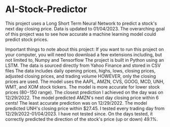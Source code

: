 # AI-Stock-Predictor

This project uses a Long Short Term Neural Network to predict a stock's next day closing price. Data is updated to 01/04/2023. The overarching goal of this project was
to see how accurate a machine learning model could predict stock prices. 

Important things to note about this project:
If you want to run this project on your computer, you will need too download a few extensions including, but not limited to, Numpy and Tensorflow
The project is built in Python using an LSTM.
The data is sourced directly from Yahoo Finance and stored in CSV files
The data includes daily opening prices, highs, lows, closing prices, adjusted closing prices, and trading volume HOWEVER, only the closing prices are used. 
The model uses the AAPL, AMZN, CVS, GOOG, MCD, UNH, WMT, and XOM stock tickers. 
The model is more accurate for lower stock prices ($80-$150 range).
The closest prediction I achieved on the day was on 12/29/2022. The model predicted AMZN's next day closing price within 6 cents!
The least accurate prediction was on 12/29/2022. The model predicted UNH's closing price within $27.45. 
I tested every trading day from 12/29/2022-01/04/2023. I have not tested since. 
On the days tested, it correctly predicted the direction of the stock's price (up or down) 49.1%. 
